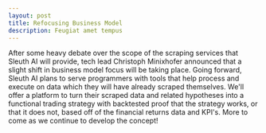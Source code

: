 ```yaml
---
layout: post
title: Refocusing Business Model
description: Feugiat amet tempus
---
```


After some heavy debate over the scope of the scraping services that Sleuth AI will provide, tech lead Christoph Minixhofer announced that a slight shift in business model focus will be taking place. Going forward, Sleuth AI plans to serve programmers with tools that help process and execute on data which they will have already scraped themselves. We'll offer a platform to turn their scraped data and related hypotheses into a functional trading strategy with backtested proof that the strategy works, or that it does not, based off of the financial returns data and KPI's. More to come as we continue to develop the concept!
